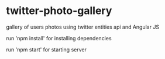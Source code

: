 twitter-photo-gallery
=====================

gallery of users photos using twitter entities api and Angular JS

run 'npm install' for installing dependencies

run 'npm start' for starting server
